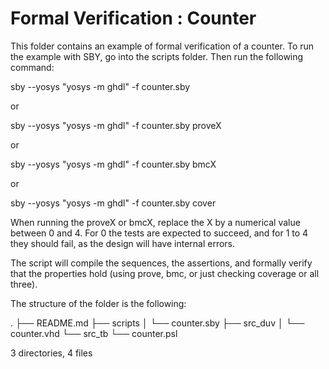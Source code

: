 Formal Verification : Counter
=============================

This folder contains an example of formal verification of a counter.
To run the example with SBY, go into the
scripts folder. Then run the following command:

sby --yosys "yosys -m ghdl" -f counter.sby

or

sby --yosys "yosys -m ghdl" -f counter.sby proveX

or

sby --yosys "yosys -m ghdl" -f counter.sby bmcX

or

sby --yosys "yosys -m ghdl" -f counter.sby cover

When running the proveX or bmcX, replace the X by a numerical value between 0 and 4. For 0
the tests are expected to succeed, and for 1 to 4 they should fail, as the design will have internal
errors.

The script will compile the sequences, the assertions, and
formally verify that the properties hold (using prove, bmc, or just checking coverage or all three).

The structure of the folder is the following:

.
├── README.md
├── scripts
│   └── counter.sby
├── src_duv
│   └── counter.vhd
└── src_tb
    └── counter.psl

3 directories, 4 files
